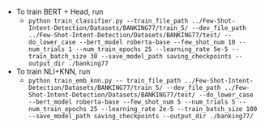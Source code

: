 * To train BERT + Head, run 
  * `python train_classifier.py --train_file_path ../Few-Shot-Intent-Detection/Datasets/BANKING77/train_5/ --dev_file_path ../Few-Shot-Intent-Detection/Datasets/BANKING77/test/ --do_lower_case --bert_model roberta-base --few_shot_num 10 --num_trials 1 --num_train_epochs 25 --learning_rate 5e-5 --train_batch_size 30 --save_model_path saving_checkpoints --output_dir ./banking77`
* To train NLI+KNN, run
  *  `python train_emb_knn.py -- train_file_path ../Few-Shot-Intent-Detection/Datasets/BANKING77/train_5/ --dev_file_path ../Few-Shot-Intent-Detection/Datasets/BANKING77/test/ --do_lower_case --bert_model roberta-base --few_shot_num 5 --num_trials 5 --num_train_epochs 25 --learning_rate 2e-5 --train_batch_size 100 --save_model_path saving_checkpoints --output_dir ./banking77/`
